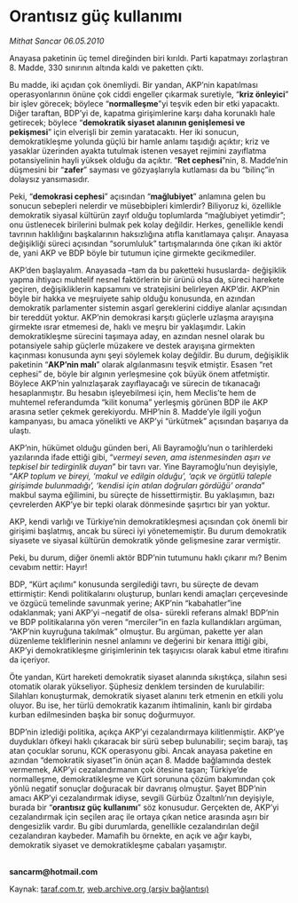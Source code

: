 # Orantısız güç kullanımı

*Mithat Sancar  06.05.2010*

<div class="yazi"><p>Anayasa paketinin üç temel direğinden biri kırıldı. Parti kapatmayı zorlaştıran 8. Madde, 330 sınırının altında kaldı ve paketten çıktı. </p>
<p>Bu madde, iki açıdan çok önemliydi. Bir yandan, AKP’nin kapatılması operasyonlarının önüne çok ciddi engeller çıkarmak suretiyle, “<b>kriz önleyici</b>” bir işlev görecek; böylece “<b>normalleşme</b>”yi teşvik eden bir etki yapacaktı. Diğer taraftan, BDP’yi de, kapatma girişimlerine karşı daha korunaklı hale getirecek; böylece “<b>demokratik siyaset alanının genişlemesi ve pekişmesi</b>” için elverişli bir zemin yaratacaktı. Her iki sonucun, demokratikleşme yolunda güçlü bir hamle anlamı taşıdığı açıktır; kriz ve yasaklar üzerinden ayakta tutulmak istenen vesayet rejimini zayıflatma potansiyelinin hayli yüksek olduğu da açıktır. “<b>Ret cephesi</b>”nin, 8. Madde’nin düşmesini bir “<b>zafer</b>” sayması ve gözyaşlarıyla kutlaması da bu “bilinç”in dolaysız yansımasıdır.</p>
<p>Peki, “<b>demokrasi cephesi</b>” açısından “<b>mağlubiyet</b>” anlamına gelen bu sonucun sebepleri nelerdir ve müsebbipleri kimlerdir? Biliyoruz ki, özellikle demokratik siyasal kültürün zayıf olduğu toplumlarda “mağlubiyet yetimdir”; onu üstlenecek birilerini bulmak pek kolay değildir. Herkes, genellikle kendi tavrının haklılığını başkalarının haksızlığına atıfla kanıtlamaya çalışır. Anayasa değişikliği süreci açısından “sorumluluk” tartışmalarında öne çıkan iki aktör de, yani AKP ve BDP böyle bir tutumun içine girmekte gecikmediler. </p>
<p>AKP’den başlayalım. Anayasada –tam da bu paketteki hususlarda- değişiklik yapma ihtiyacı muhtelif nesnel faktörlerin bir ürünü olsa da, süreci harekete geçiren, değişikliklerin kapsamını ve stratejisini belirleyen AKP’dir. AKP’nin böyle bir hakka ve meşruiyete sahip olduğu konusunda, en azından demokratik parlamenter sistemin asgarî gereklerini ciddiye alanlar açısından bir tereddüt yoktur. AKP’nin demokrasi karşıtı güçlerle uzlaşma arayışına girmekte ısrar etmemesi de, haklı ve meşru bir yaklaşımdır. Lakin demokratikleşme sürecini taşımaya aday, en azından nesnel olarak bu potansiyele sahip güçlerle müzakere ve destek arayışına girmekten kaçınması konusunda aynı şeyi söylemek kolay değildir. Bu durum, değişiklik paketinin “<b>AKP’nin malı</b>” olarak algılanmasını teşvik etmiştir. Esasen “ret cephesi” de, böyle bir algının yerleşmesine çok büyük önem atfetmiştir. Böylece AKP’nin yalnızlaşarak zayıflayacağı ve sürecin de tıkanacağı hesaplanmıştır. Bu hesabın işleyebilmesi için, hem Meclis’te hem de muhtemel referandumda “kilit konuma” yerleşmiş görünen BDP ile AKP arasına setler çekmek gerekiyordu. MHP’nin 8. Madde’yle ilgili yoğun kampanyası, bu amaca yönelikti ve AKP’yi “ürkütmek” açısından başarıya da ulaştı.</p>
<p>AKP’nin, hükümet olduğu günden beri, Ali Bayramoğlu’nun o tarihlerdeki yazılarında ifade ettiği gibi, “<i>vermeyi seven, ama istenmesinden aşırı ve tepkisel bir tedirginlik duyan</i>” bir tavrı var. Yine Bayramoğlu’nun deyişiyle, “<i>AKP toplum ve bireyi, ‘makul ve edilgin olduğu’, ‘açık ve örgütlü taleple girişimde bulunmadığı’, ‘kendisi için atılan doğruları gördüğü’ oranda</i>” makbul sayma eğilimini, bu süreçte de hissettirmiştir. Bu yaklaşımın, bazı çevrelerden AKP’ye bir tepki olarak dönmesinde şaşırtıcı bir yan yoktur. </p>
<p>AKP, kendi varlığı ve Türkiye’nin demokratikleşmesi açısından çok önemli bir girişimi başlatmış, ancak bu süreci iyi yönetememiştir. Bu durum demokratik siyasete ve siyasal kültürün demokratik yönde gelişmesine zarar vermiştir.</p>
<p>Peki, bu durum, diğer önemli aktör BDP’nin tutumunu haklı çıkarır mı? Benim cevabım nettir: Hayır! </p>
<p>BDP, “Kürt açılımı” konusunda sergilediği tavrı, bu süreçte de devam ettirmiştir: Kendi politikalarını oluşturup, bunları kendi amaçları çerçevesinde ve özgücü temelinde savunmak yerine; AKP’nin “kabahatler”ine odaklanmak; yani AKP’yi –negatif de olsa- sürekli referans almak! BDP’nin ve BDP politikalarına yön veren “merciler”in en fazla kullandıkları argüman, “AKP’nin kuyruğuna takılmak” olmuştur. Bu argüman, pakette yer alan düzenleme tekliflerinin nesnel anlamını ve değerini bir kenara ittiği gibi, AKP’yi demokratikleşme girişimlerinin tek taşıyıcısı olarak kabul etme itirafını da içeriyor. </p>
<p>Öte yandan, Kürt hareketi demokratik siyaset alanında sıkıştıkça, silahın sesi otomatik olarak yükseliyor. Şüphesiz denklem tersinden de kurulabilir: Silahları konuşturmak, demokratik siyaset alanını terk etmenin en etkili yolu oluyor. Bu ise, her türlü demokratik kazanım ihtimalinin, kanlı bir girdaba kurban edilmesinden başka bir sonuç doğurmuyor. </p>
<p>BDP’nin izlediği politika, açıkça AKP’yi cezalandırmaya kilitlenmiştir. AKP’ye duydukları öfkeyi haklı çıkaracak bir sürü sebep bulunabilir; seçim barajı, taş atan çocuklar sorunu, KCK operasyonu gibi. Ancak anayasa paketine en azından “demokratik siyaset”in önün açan 8. Madde bağlamında destek vermemek, AKP’yi cezalandırmanın çok ötesine taşan; Türkiye’de normalleşme, demokratikleşme ve Kürt sorununa çözüm bakımından çok yönlü negatif sonuçlar doğuracak bir davranış olmuştur. Şayet BDP’nin amacı AKP’yi cezalandırmak idiyse, sevgili Gürbüz Özaltınlı’nın deyişiyle, burada bir “<b>orantısız güç kullanımı</b>” söz konusudur. Gerçekten de, AKP’yi cezalandırmak için seçilen araç ile ortaya çıkan netice arasında aşırı bir dengesizlik vardır. Bu gibi durumlarda, genellikle cezalandırılan değil cezalandıran kaybeder. Mamafih bu örnekte, en açık ve ağır kaybı, demokratik siyaset ve demokratikleşme çabaları yaşamıştır.</p>
<p><b><br/>sancarm@hotmail.com</b></p></div>

Kaynak: [taraf.com.tr](http://www.taraf.com.tr:80/mithat-sancar/makale-orantisiz-guc-kullanimi.htm), [web.archive.org (arşiv bağlantısı)](http://web.archive.org/web/20100509014910/http://www.taraf.com.tr:80/mithat-sancar/makale-orantisiz-guc-kullanimi.htm)
